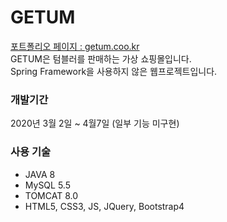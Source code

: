 # GETUM
[포트폴리오 페이지 : getum.coo.kr](http://getum.coo.kr)   
GETUM은 텀블러를 판매하는 가상 쇼핑몰입니다.   
Spring Framework을 사용하지 않은 웹프로젝트입니다.   

### 개발기간
2020년 3월 2일 ~ 4월7일 (일부 기능 미구현)

### 사용 기술
* JAVA 8
* MySQL 5.5
* TOMCAT 8.0
* HTML5, CSS3, JS, JQuery, Bootstrap4
